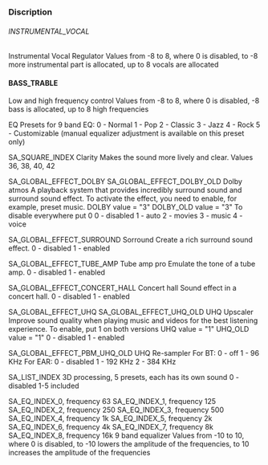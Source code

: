 ### Discription
###### INSTRUMENTAL_VOCAL
Instrumental Vocal Regulator
Values ​​from -8 to 8, where 0 is disabled, to -8 more instrumental part is allocated, up to 8 vocals are allocated

#### BASS_TRABLE
Low and high frequency control
Values ​​from -8 to 8, where 0 is disabled, -8 bass is allocated, up to 8 high frequencies

EQ
Presets for 9 band EQ:
0 - Normal
1 - Pop
2 - Classic
3 - Jazz
4 - Rock
5 - Customizable (manual equalizer adjustment is available on this preset only)

SA_SQUARE_INDEX
Clarity
Makes the sound more lively and clear.
Values ​​36, 38, 40, 42

SA_GLOBAL_EFFECT_DOLBY
SA_GLOBAL_EFFECT_DOLBY_OLD
Dolby atmos
A playback system that provides incredibly surround sound and surround sound effect.
To activate the effect, you need to enable, for example, preset music.
DOLBY value = "3"
DOLBY_OLD value = "3"
To disable everywhere put 0
0 - disabled
1 - auto
2 - movies
3 - music
4 - voice

SA_GLOBAL_EFFECT_SURROUND
Sorround
Create a rich surround sound effect.
0 - disabled
1 - enabled

SA_GLOBAL_EFFECT_TUBE_AMP
Tube amp pro
Emulate the tone of a tube amp.
0 - disabled
1 - enabled

SA_GLOBAL_EFFECT_CONCERT_HALL
Concert hall
Sound effect in a concert hall.
0 - disabled
1 - enabled

SA_GLOBAL_EFFECT_UHQ
SA_GLOBAL_EFFECT_UHQ_OLD
UHQ Upscaler
Improve sound quality when playing music and videos for the best listening experience.
To enable, put 1 on both versions
UHQ value = "1"
UHQ_OLD value = "1"
0 - disabled
1 - enabled

SA_GLOBAL_EFFECT_PBM_UHQ_OLD
UHQ Re-sampler
For BT:
0 - off
1 - 96 KHz
For EAR:
0 - disabled
1 - 192 KHz
2 - 384 KHz

SA_LIST_INDEX
3D processing, 5 presets, each has its own sound
0 - disabled
1-5 included

SA_EQ_INDEX_0, frequency 63
SA_EQ_INDEX_1, frequency 125
SA_EQ_INDEX_2, frequency 250
SA_EQ_INDEX_3, frequency 500
SA_EQ_INDEX_4, frequency 1k
SA_EQ_INDEX_5, frequency 2k
SA_EQ_INDEX_6, frequency 4k
SA_EQ_INDEX_7, frequency 8k
SA_EQ_INDEX_8, frequency 16k
9 band equalizer
Values ​​from -10 to 10, where 0 is disabled, to -10 lowers the amplitude of the frequencies, to 10 increases the amplitude of the frequencies
